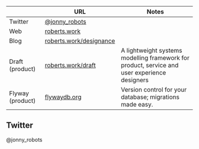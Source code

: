 ||URL|Notes| 
|---|---|---|
|Twitter|[@jonny_robots](https://www.twitter.com/jonny_robots)|
|Web|[roberts.work](https://roberts.work)|
|Blog| [roberts.work/designance](https://designance.substack.com)|
|Draft (product)|[roberts.work/draft](https://designance.github.io/draft)|A lightweight systems modelling framework for product, service and user experience designers
|Flyway (product)|[flywaydb.org](https://flywaydb.org)|Version control for your database; migrations made easy.|
## Twitter 
@jonny_robots
